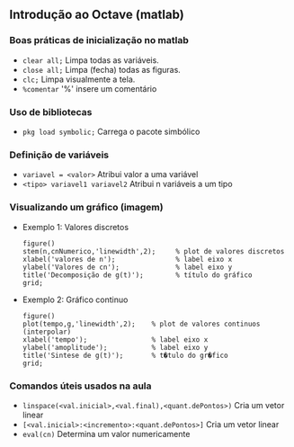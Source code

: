 ## Introdução ao Octave (matlab)

### Boas práticas de inicialização no matlab
- `clear all;` Limpa todas as variáveis.
- `close all;` Limpa (fecha) todas as figuras.
- `clc;` Limpa visualmente a tela.
- `%comentar` '%' insere um comentário

### Uso de bibliotecas
- `pkg load symbolic;` Carrega o pacote simbólico

### Definição de variáveis
- `variavel = <valor>` Atribui valor a uma variável
- `<tipo> variavel1 variavel2` Atribui n variáveis a um tipo

### Visualizando um gráfico (imagem)
- Exemplo 1: Valores discretos
    ```
    figure()
    stem(n,cnNumerico,'linewidth',2);     % plot de valores discretos
    xlabel('valores de n');               % label eixo x   
    ylabel('Valores de cn');              % label eixo y
    title('Decomposição de g(t)');        % título do gráfico
    grid;                                 
    ```

- Exemplo 2: Gráfico continuo
    ```
    figure()
    plot(tempo,g,'linewidth',2);    % plot de valores continuos (interpolar)
    xlabel('tempo');                % label eixo x   
    ylabel('amoplitude');           % label eixo y
    title('Sintese de g(t)');       % t�tulo do gr�fico
    grid;
    ```

### Comandos úteis usados na aula
- ```linspace(<val.inicial>,<val.final),<quant.dePontos>)``` Cria um vetor linear
- ```[<val.inicial>:<incremento>:<quant.dePontos>]``` Cria um vetor linear
- ```eval(cn)``` Determina um valor numericamente
